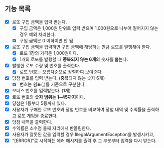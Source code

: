 ## 기능 목록 

- [x] 로또 구입 금액을 입력 받는다.
    - [x] 구입 금액은 1,000원 단위로 입력 받으며 1,000원으로 나누어 떨어지지 않는 경우 예외 처리한다.
    - [x] 구입 금액은 0 이하이면 안 됨 
- [x] 로또 구입 금액을 입력하면 구입 금액에 해당하는 만큼 로또를 발행해야 한다.
    - [x] 로또 1장의 가격은 1,000원이다.
    - [x] 1개의 로또를 발행할 때 **중복되지 않는 6개**의 숫자를 뽑는다.
- [x] 발행한 로또 수량 및 번호를 출력한다. 
  - [x] 로또 번호는 오름차순으로 정렬하여 보여준다.
- [x] 당첨 번호를 입력 받는다. (중복되지 않는 숫자 6개)
    - [x] 번호는 쉼표(,)를 기준으로 구분한다
- [x] 보너스 번호를 입력받는다. (1개)
- [x] 로또 번호의 **숫자 범위는 1~45까지**이다.
- [x] 당첨은 1등부터 5등까지 있다.
- [x] 사용자가 구매한 로또 번호와 당첨 번호를 비교하여 당첨 내역 및 수익률을 출력하고 로또 게임을 종료한다.
- [x] 당첨 내역을 출력한다.
- [x] 수익률은 소수점 둘째 자리에서 반올림한다.
- [x] 사용자가 잘못된 값을 입력할 경우 IllegalArgumentException를 발생시키고, 
- [x] "[ERROR]"로 시작하는 에러 메시지를 출력 후 그 부분부터 입력을 다시 받는다.